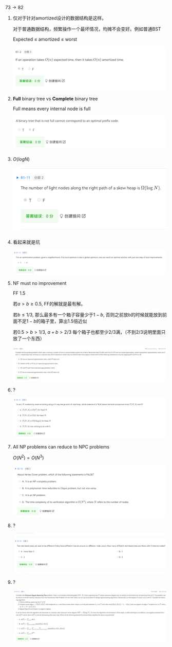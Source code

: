 $73 \rightarrow 82$



1. 仅对于针对amortized设计的数据结构是这样。

   对于普通数据结构，频繁操作一个最坏情况，均摊不会变好。例如普通BST

   Expected $\leq$ amortized $\leq$ worst

   ![image-20240615193447165](2020-2021.assets/image-20240615193447165.png)

2. **Full** binary tree vs **Complete** binary tree

   Full means every internal node is full

   ![image-20240615193523426](2020-2021.assets/image-20240615193523426.png)

3. $O(logN)$

   ![image-20240615193914475](2020-2021.assets/image-20240615193914475.png)

4. 看起来就是坑

   ![image-20240615193644473](2020-2021.assets/image-20240615193644473.png)

5. NF must no improvement

   FF 1.5

   若$a > b \geq 0.5$, FF的解就是最有解。

   若$b \leq 1/3$, 那么最多有一个箱子容量少于$1-b$, 否则之前放b的时候就能放到前面不足$1-b$的箱子里，算出1.5倍近似

   若$0.5>b > 1/3$, $a + b > 2/3$ 每个箱子也都至少2/3满，（不到2/3说明里面只放了一个东西）

   ![image-20240615193701565](2020-2021.assets/image-20240615193701565.png)

6. ?

   ![image-20240615193739618](2020-2021.assets/image-20240615193739618.png)

7. All NP problems can reduce to NPC problems

   $O(N^2) = O(N^3)$ 

   ![image-20240615193752162](2020-2021.assets/image-20240615193752162.png)

8. ?

   ![image-20240615193805544](2020-2021.assets/image-20240615193805544.png)

9. ?

   ![image-20240615193823690](2020-2021.assets/image-20240615193823690.png)